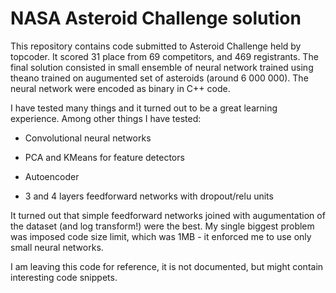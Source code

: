 NASA Asteroid Challenge solution
======================

This repository contains code submitted to Asteroid Challenge held by topcoder.
It scored 31 place from 69 competitors, and 469 registrants. The final
solution consisted in small ensemble of neural network trained using theano trained
on augumented set of asteroids (around 6 000 000). The neural network were
encoded as binary in C++ code.

I have tested many things and it turned out to be a great learning experience.
Among other things I have tested:

* Convolutional neural networks 

* PCA and KMeans for feature detectors

* Autoencoder

* 3 and 4 layers feedforward networks with dropout/relu units

It turned out that simple feedforward networks joined with augumentation of the
dataset (and log transform!) were the best. My single biggest problem was
imposed code size limit, which was 1MB - it enforced me to use only small
neural networks.

I am leaving this code for reference, it is not documented, but might contain
interesting code snippets.

